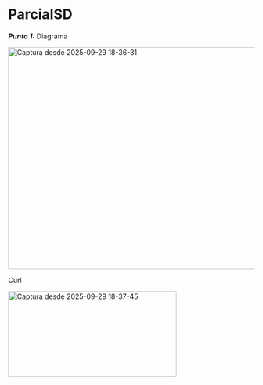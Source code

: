 # ParcialSD

***Punto 1:*** 
Diagrama

<img width="573" height="453" alt="Captura desde 2025-09-29 18-36-31" src="https://github.com/user-attachments/assets/76a4fe67-6749-4993-99d7-afe62643a6f5" />

Curl

<img width="344" height="175" alt="Captura desde 2025-09-29 18-37-45" src="https://github.com/user-attachments/assets/f05ccdfa-b57e-4646-ac54-878996b5f66c" />
